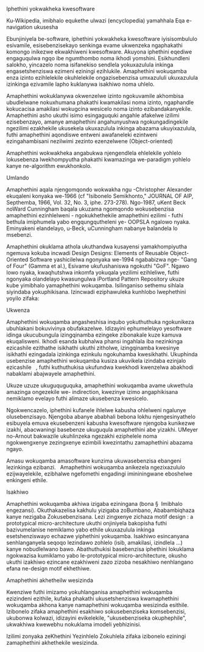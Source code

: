 Iphethini yokwakheka kwesoftware

Ku-Wikipedia, imibhalo equkethe ulwazi (encyclopedia) yamahhala
Eqa e-navigation ukusesha

Ebunjiniyela be-software, iphethini yokwakheka kwesoftware iyisisombululo esivamile, esisebenzisekayo senkinga evame ukwenzeka ngaphakathi komongo inikezwe ekwakhiweni kwesoftware. Akuyona iphethini eqediwe engaguqulwa ngqo ibe ngumthombo noma ikhodi yomshini. Esikhundleni salokho, yincazelo noma isifanekiso sendlela yokuxazulula inkinga engasetshenziswa ezimeni eziningi ezihlukile. Amaphethini wokuqamba enza izinto ezihlelekile okuhlelekile ongazisebenzisa umxazululi ukuxazulula izinkinga ezivamile lapho kuklanywa isakhiwo noma uhlelo.

Amaphethini wokuklanywa okwenzelwe izinto ngokuvamile akhombisa ubudlelwane nokuxhumana phakathi kwamakilasi noma izinto, ngaphandle kokucacisa amakilasi wokugcina wesicelo noma izinto ezibandakanyekile. Amaphethini asho ukuthi isimo esingaguquki angahle afakelwe izilimi ezisebenzayo, amanye amaphethini angahunyushwa ngokungadingekile ngezilimi ezakhekile ukusekela ukuxazulula inkinga abazama ukuyixazulula, futhi amaphethini aqondiswe entweni awafaneleki ezintweni ezingahambisani nezilwimi zezinto ezenzelwene (Object-oriented)

Amaphethini wokwakheka angabukwa njengendlela ehlelekile yohlelo lokusebenza lwekhompyutha phakathi kwamazinga we-paradigm yohlelo kanye ne-algorithm ewukhonkolo.

Umlando

Amaphethini aqala njengomqondo wokwakha ngu -Christopher Alexander ekuqaleni konyaka we-1966 (cf "Isibonelo Semikhonto," JOURNAL OF AIP, Septhemba, 1966, Vol. 32, No. 3, iphe. 273-278). Ngo-1987, uKent Beck noWard Cunningham baqala ukuzama ngomqondo wokusebenzisa amaphethini ezinhlelweni - ngokukhethekile amaphethini ezilimi - futhi bethula imiphumela yabo engqungqutheleni ye- OOPSLA ngalowo nyaka.   Eminyakeni elandelayo, u-Beck, uCunningham nabanye balandela lo msebenzi.

Amaphethini okuklama athola ukuthandwa kusayensi yamakhompiyutha ngemuva kokuba incwadi Design Designs: Elements of Reusable Object-Oriented Software yashicilelwa ngonyaka we-1994 ngababizwa nge- "Gang of Four" (Gamma et al.), Esivame ukufushaniswa ngokuthi "GoF". Ngawo lowo nyaka, kwaqhutshwa inkomfa yokuqala yezilimi ezihleliwe, futhi ngonyaka olandelayo kwasungulwa iPortland Pattern Repository ukuze kube yimibhalo yamaphethini wokuqamba. Isilinganiso sethemu sihlala siyindaba yokuphikisana. Izincwadi eziphawuleka kunhlobo lwephethini yoyilo zifaka:

Ukwenza

Amaphethini wokuqamba angasheshisa inqubo yokuthuthuka ngokunikeza ubuhlakani bokuvivinya obufakazelwe.  Idizayini ephumelelayo yesoftware idinga ukucubungula izingqinamba ezingeke zibonakale kuze kamuva ekuqalisweni. Ikhodi esanda kubhalwa phansi ingahlala iba nezinkinga ezicashile ezithathe isikhathi ukuthi zitholwe, izingqinamba kwesinye isikhathi ezingadala izinkinga ezinkulu ngokuhamba kwesikhathi. Ukuphinda usebenzise amaphethini wokuqamba kusiza ukuvikela izindaba ezinjalo ezicashile   , futhi kuthuthukisa ukufundwa kwekhodi kwenzelwa abakhodi nabaklami abajwayele amaphethini.

Ukuze uzuze ukuguquguquka, amaphethini wokuqamba avame ukwethula amazinga ongezekile we- indirection, kwezinye izimo angaphikisana nemiklamo evelayo futhi alimaze ukusebenza kwesicelo.

Ngokwencazelo, iphethini kufanele ihlelwe kabusha ohlelweni ngalunye olusebenzisayo. Njengoba abanye ababhali bebona lokhu njengesinyathelo esibuyela emuva ekusebenzeni kabusha kwesoftware njengoba kunikezwe izakhi, abacwaningi basebenze ukuguqula amaphethini abe yizakhi. UMeyer no-Arnout bakwazile ukuhlinzeka ngezakhi eziphelele noma ngokwengxenye zezingxenye ezimbili kwezintathu zamaphethini abazama ngayo. 

Amasu wokuqamba amasoftware kunzima ukuwasebenzisa ebangeni lezinkinga ezibanzi.   Amaphethini wokuqamba anikezela ngezixazululo ezijwayelekile, ezibhalwe ngefomethi engadingi imininingwane eboshelwe enkingeni ethile.

Isakhiwo

Amaphethini wokuqamba akhiwa izigaba eziningana (bona §  Imibhalo engezansi). Okuthakazelisa kakhulu yizigaba zoBumbano, Ababambiqhaza kanye nezigaba Zokusebenzisana. Lezi zingxenye zichaza motif design : a prototypical micro-architecture ukuthi onjiniyela bakopisha futhi bazivumelanise nemiklamo yabo ethile ukuxazulula inkinga esetshenziswayo echazwe yiphethini yokuqamba. Isakhiwo esincanyana senhlanganyela seqoqo lezindawo zohlelo (isib, amakilasi, izindlela ...) kanye nobudlelwano bawo. Abathuthukisi basebenzisa iphethini lokuklama ngokwazisa kumiklamo yabo le-prototypical micro-architecture, okusho ukuthi izakhiwo ezincane ezakhiweni zazo zizoba nesakhiwo nenhlangano efana ne-design motif ekhethiwe.

Amaphethini akhetheilw wesizinda


Kwenziwe futhi imizamo yokuhlanganisa amaphethini wokuqamba ezizindeni ezithile, kufaka phakathi ukusetshenziswa kwamaphethini wokuqamba akhona kanye namaphethini wokuqamba wesizinda esithile. Izibonelo zifaka amaphethini esakhiwo sokusebenziseka komsebenzisi,  ukubonwa kolwazi,  idizayini evikelekile,  "ukusebenziseka okuphephile",  ukwakhiwa kwewebhu  nokuklama imodeli yebhizinisi. 

Izilimi zonyaka zeKhethini Yezinhlelo Zokuhlela  zifaka izibonelo eziningi zamaphethini akhethekile wesizinda.